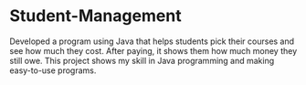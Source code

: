 # Student-Management
Developed a program using Java that helps students pick their courses and see how much they cost. After paying, it shows them how much money they still owe. This project shows my skill in Java programming and making easy-to-use programs.
